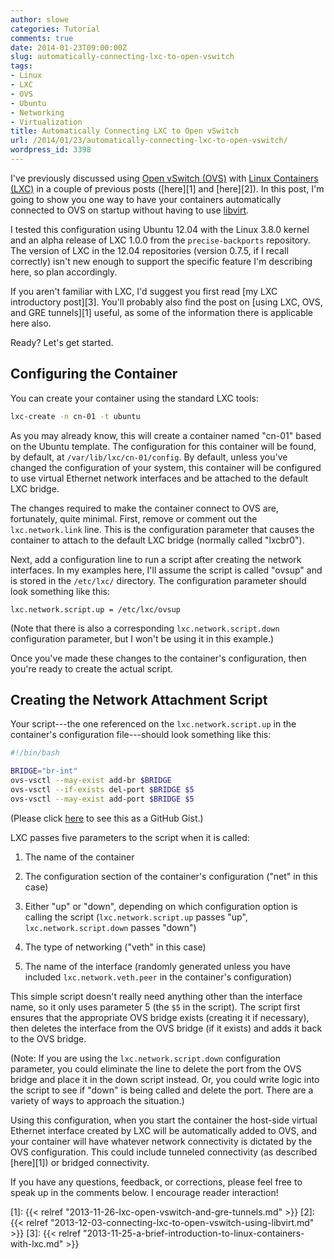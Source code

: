 ```yaml
---
author: slowe
categories: Tutorial
comments: true
date: 2014-01-23T09:00:00Z
slug: automatically-connecting-lxc-to-open-vswitch
tags:
- Linux
- LXC
- OVS
- Ubuntu
- Networking
- Virtualization
title: Automatically Connecting LXC to Open vSwitch
url: /2014/01/23/automatically-connecting-lxc-to-open-vswitch/
wordpress_id: 3398
---
```


I've previously discussed using [Open vSwitch (OVS)](http://openvswitch.org/) with [Linux Containers (LXC)](http://linuxcontainers.org/) in a couple of previous posts ([here][1] and [here][2]). In this post, I'm going to show you one way to have your containers automatically connected to OVS on startup without having to use [libvirt](http://libvirt.org/).

I tested this configuration using Ubuntu 12.04 with the Linux 3.8.0 kernel and an alpha release of LXC 1.0.0 from the `precise-backports` repository. The version of LXC in the 12.04 repositories (version 0.7.5, if I recall correctly) isn't new enough to support the specific feature I'm describing here, so plan accordingly.

If you aren't familiar with LXC, I'd suggest you first read [my LXC introductory post][3]. You'll probably also find the post on [using LXC, OVS, and GRE tunnels][1] useful, as some of the information there is applicable here also.

Ready? Let's get started.

## Configuring the Container

You can create your container using the standard LXC tools:

```sh
lxc-create -n cn-01 -t ubuntu
```

As you may already know, this will create a container named "cn-01" based on the Ubuntu template. The configuration for this container will be found, by default, at `/var/lib/lxc/cn-01/config`. By default, unless you've changed the configuration of your system, this container will be configured to use virtual Ethernet network interfaces and be attached to the default LXC bridge.

The changes required to make the container connect to OVS are, fortunately, quite minimal. First, remove or comment out the `lxc.network.link` line. This is the configuration parameter that causes the container to attach to the default LXC bridge (normally called "lxcbr0").

Next, add a configuration line to run a script after creating the network interfaces. In my examples here, I'll assume the script is called "ovsup" and is stored in the `/etc/lxc/` directory. The configuration parameter should look something like this:

```text
lxc.network.script.up = /etc/lxc/ovsup
```

(Note that there is also a corresponding `lxc.network.script.down` configuration parameter, but I won't be using it in this example.)

Once you've made these changes to the container's configuration, then you're ready to create the actual script.

## Creating the Network Attachment Script

Your script---the one referenced on the `lxc.network.script.up` in the container's configuration file---should look something like this:

```bash
#!/bin/bash

BRIDGE="br-int"
ovs-vsctl --may-exist add-br $BRIDGE
ovs-vsctl --if-exists del-port $BRIDGE $5
ovs-vsctl --may-exist add-port $BRIDGE $5
```

(Please click [here](https://gist.github.com/scottslowe/8569424) to see this as a GitHub Gist.)

LXC passes five parameters to the script when it is called:

1. The name of the container

2. The configuration section of the container's configuration ("net" in this case)

3. Either "up" or "down", depending on which configuration option is calling the script (`lxc.network.script.up` passes "up", `lxc.network.script.down` passes "down")

4. The type of networking ("veth" in this case)

5. The name of the interface (randomly generated unless you have included `lxc.network.veth.peer` in the container's configuration)

This simple script doesn't really need anything other than the interface name, so it only uses parameter 5 (the `$5` in the script). The script first ensures that the appropriate OVS bridge exists (creating it if necessary), then deletes the interface from the OVS bridge (if it exists) and adds it back to the OVS bridge.

(Note: If you are using the `lxc.network.script.down` configuration parameter, you could eliminate the line to delete the port from the OVS bridge and place it in the down script instead. Or, you could write logic into the script to see if "down" is being called and delete the port. There are a variety of ways to approach the situation.)

Using this configuration, when you start the container the host-side virtual Ethernet interface created by LXC will be automatically added to OVS, and your container will have whatever network connectivity is dictated by the OVS configuration. This could include tunneled connectivity (as described [here][1]) or bridged connectivity.

If you have any questions, feedback, or corrections, please feel free to speak up in the comments below. I encourage reader interaction!

[1]: {{< relref "2013-11-26-lxc-open-vswitch-and-gre-tunnels.md" >}}
[2]: {{< relref "2013-12-03-connecting-lxc-to-open-vswitch-using-libvirt.md" >}}
[3]: {{< relref "2013-11-25-a-brief-introduction-to-linux-containers-with-lxc.md" >}}
